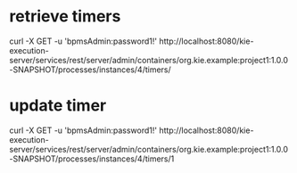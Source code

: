 # retrieve timers

curl -X GET -u 'bpmsAdmin:password1!' http://localhost:8080/kie-execution-server/services/rest/server/admin/containers/org.kie.example:project1:1.0.0-SNAPSHOT/processes/instances/4/timers/

# update timer

curl -X GET -u 'bpmsAdmin:password1!' http://localhost:8080/kie-execution-server/services/rest/server/admin/containers/org.kie.example:project1:1.0.0-SNAPSHOT/processes/instances/4/timers/1
